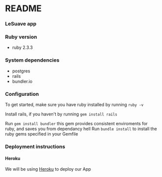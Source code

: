 # README

### LeSuave app


### Ruby version

* ruby 2.3.3

### System dependencies

* postgres
* rails
* bundler.io

### Configuration

To get started, make sure you have ruby installed by running `ruby -v`

Install rails, if you haven't by running `gem install rails`

Run `gem install bundler` this gem provides consistent enviroments for ruby, and saves you from dependancy hell
Run `bundle install` to install the ruby gems specified in your Gemfile

### Deployment instructions

#### Heroku

We will be using [Heroku](https://www.heroku.com/) to deploy our App


